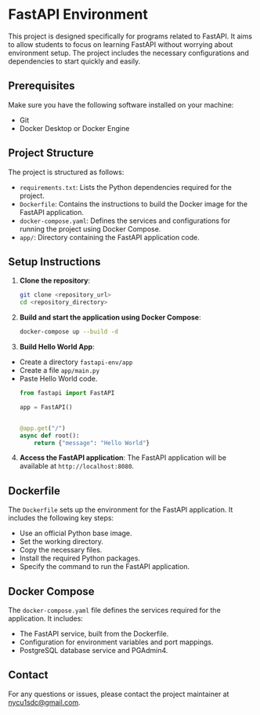 # FastAPI Environment

This project is designed specifically for programs related to FastAPI. It aims to allow students to focus on learning FastAPI without worrying about environment setup. The project includes the necessary configurations and dependencies to start quickly and easily.

## Prerequisites

Make sure you have the following software installed on your machine:

- Git
- Docker Desktop or Docker Engine

## Project Structure

The project is structured as follows:

- `requirements.txt`: Lists the Python dependencies required for the project.
- `Dockerfile`: Contains the instructions to build the Docker image for the FastAPI application.
- `docker-compose.yaml`: Defines the services and configurations for running the project using Docker Compose.
- `app/`: Directory containing the FastAPI application code.

## Setup Instructions

1. **Clone the repository**:
    ```bash
    git clone <repository_url>
    cd <repository_directory>
    ```

2. **Build and start the application using Docker Compose**:
    ```bash
    docker-compose up --build -d
    ```

3. **Build Hello World App**:
- Create a directory `fastapi-env/app`
- Create a file `app/main.py`
- Paste Hello World code.
    ```python
    from fastapi import FastAPI

    app = FastAPI()


    @app.get("/")
    async def root():
        return {"message": "Hello World"}
    ```

4. **Access the FastAPI application**:
    The FastAPI application will be available at `http://localhost:8080`.

## Dockerfile

The `Dockerfile` sets up the environment for the FastAPI application. It includes the following key steps:

- Use an official Python base image.
- Set the working directory.
- Copy the necessary files.
- Install the required Python packages.
- Specify the command to run the FastAPI application.

## Docker Compose

The `docker-compose.yaml` file defines the services required for the application. It includes:

- The FastAPI service, built from the Dockerfile.
- Configuration for environment variables and port mappings.
- PostgreSQL database service and PGAdmin4.

## Contact

For any questions or issues, please contact the project maintainer at [nycu1sdc@gmail.com](mailto:nycu1sdc@gmail.com).
